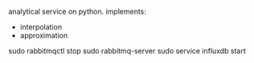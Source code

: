analytical service on python. 
implements:
 - interpolation
 - approximation

sudo rabbitmqctl stop
sudo rabbitmq-server
sudo service influxdb start